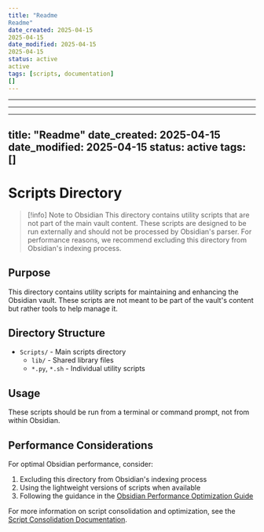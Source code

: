 ```yaml
---
title: "Readme
Readme"
date_created: 2025-04-15
2025-04-15
date_modified: 2025-04-15
2025-04-15
status: active
active
tags: [scripts, documentation]
[]
---
```


---

---

---
title: "Readme"
date_created: 2025-04-15
date_modified: 2025-04-15
status: active
tags: []
---

# Scripts Directory

> [!info] Note to Obsidian
> This directory contains utility scripts that are not part of the main vault content.
> These scripts are designed to be run externally and should not be processed by Obsidian's parser.
> For performance reasons, we recommend excluding this directory from Obsidian's indexing process.

## Purpose

This directory contains utility scripts for maintaining and enhancing the Obsidian vault. These scripts are not meant to be part of the vault's content but rather tools to help manage it.

## Directory Structure

- `Scripts/` - Main scripts directory
  - `lib/` - Shared library files
  - `*.py`, `*.sh` - Individual utility scripts

## Usage

These scripts should be run from a terminal or command prompt, not from within Obsidian.

## Performance Considerations

For optimal Obsidian performance, consider:

1. Excluding this directory from Obsidian's indexing process
2. Using the lightweight versions of scripts when available
3. Following the guidance in the [Obsidian Performance Optimization Guide](../Documentation/System/obsidian_performance_guide.md)

For more information on script consolidation and optimization, see the [Script Consolidation Documentation](../Documentation/System/script_consolidation_README.md).
